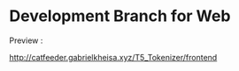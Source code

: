 <h1>Development Branch for Web</h1>
<p>Preview : &nbsp;</p><a href=http://catfeeder.gabrielkheisa.xyz/T5_Tokenizer/frontend/>http://catfeeder.gabrielkheisa.xyz/T5_Tokenizer/frontend</a>
